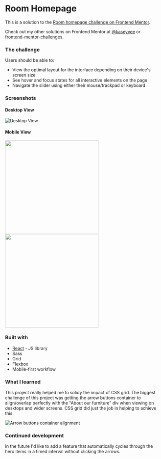 # Room Homepage

This is a solution to the [Room homepage challenge on Frontend Mentor](https://www.frontendmentor.io/challenges/room-homepage-BtdBY_ENq/hub).

Check out my other solutions on Frontend Mentor at [@kaseyvee](https://www.frontendmentor.io/profile/kaseyvee) or [frontend-mentor-challenges](https://github.com/kaseyvee/frontend-mentor-challenges).

### The challenge

Users should be able to:

- View the optimal layout for the interface depending on their device's screen size
- See hover and focus states for all interactive elements on the page
- Navigate the slider using either their mouse/trackpad or keyboard

### Screenshots

#### Desktop View
![Desktop View](https://i.imgur.com/Ymfe2vP.png)

#### Mobile View
<p float="left">
  <img src="https://i.imgur.com/MoXz1pJ.png" width="305">
  <img src="https://i.imgur.com/eWBADAv.png" width="305">
</p>

### Built with

- [React](https://reactjs.org/) - JS library
- Sass
- Grid
- Flexbox
- Mobile-first workflow

### What I learned

This project really helped me to solidy the impact of CSS grid. The biggest challenge of this project was getting the arrow buttons container to align/overlap perfectly with the "About our furniture" div when viewing on desktops and wider screens. CSS grid did just the job in helping to achieve this.

![Arrow buttons container alignment](https://i.imgur.com/8vwo4bz.png)

### Continued development

In the future I'd like to add a feature that automatically cycles through the hero items in a timed interval without clicking the arrows.